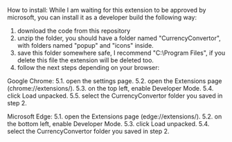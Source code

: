 How to install:
While I am waiting for this extension to be approved by microsoft, you can install it as a developer build the following way:

1. download the code from this repository
2. unzip the folder, you should have a folder named "CurrencyConvertor", with folders named "popup" and "icons" inside.
3. save this folder somewhere safe, I recommend "C:\Program Files", if you delete this file the extension will be deleted too.
4. follow the next steps depending on your browser:

Google Chrome:
5.1. open the settings page.
5.2. open the Extensions page (chrome://extensions/).
5.3. on the top left, enable Developer Mode.
5.4. click Load unpacked.
5.5. select the CurrencyConvertor folder you saved in step 2.

Microsoft Edge:
5.1. open the Extensions page (edge://extensions/).
5.2. on the bottom left, enable Developer Mode.
5.3. click Load unpacked.
5.4. select the CurrencyConvertor folder you saved in step 2.